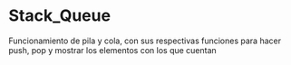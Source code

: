# Stack_Queue
Funcionamiento de pila y cola, con sus respectivas funciones para hacer push, pop y mostrar los elementos con los que cuentan
